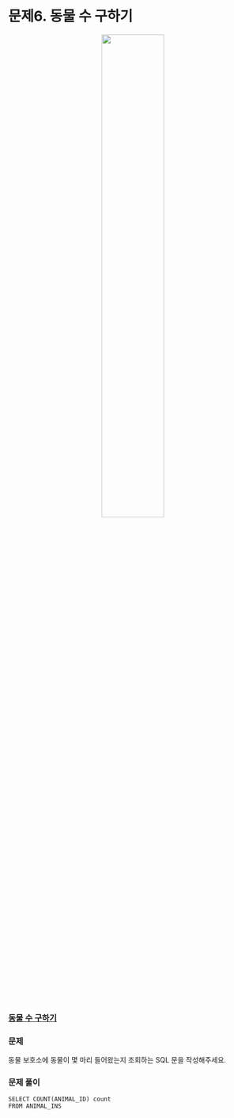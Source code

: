 # 문제6. 동물 수 구하기
<center><img src="https://user-images.githubusercontent.com/77037338/210046724-5f984c66-80c3-4c70-9fdc-32371e86c30c.png" width="50%" height="50%"></center>

### [동물 수 구하기](https://school.programmers.co.kr/learn/courses/30/lessons/59406)

### 문제
동물 보호소에 동물이 몇 마리 들어왔는지 조회하는 SQL 문을 작성해주세요.<br>

### 문제 풀이
```Mysql
SELECT COUNT(ANIMAL_ID) count
FROM ANIMAL_INS
```
